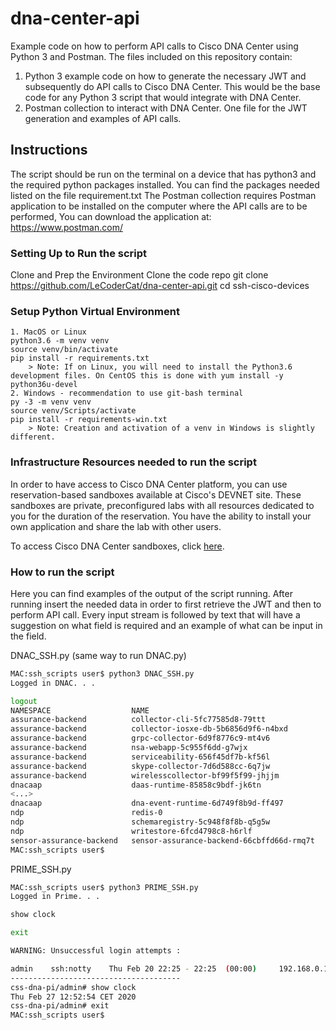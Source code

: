 # dna-center-api
Example code on how to perform API calls to Cisco DNA Center using Python 3 and Postman.
The files included on this repository contain:
1. Python 3 example code on how to generate the necessary JWT and subsequently do API calls to Cisco DNA Center. This would be the base code for any Python 3 script that would integrate with DNA Center.
2. Postman collection to interact with DNA Center. One file for the JWT generation and examples of API calls.

## Instructions
The script should be run on the terminal on a device that has python3 and the required python packages installed.
You can find the packages needed listed on the file requirement.txt
The Postman collection requires Postman application to be installed on the computer where the API calls are to be performed, You can download the application at: https://www.postman.com/

### Setting Up to Run the script
Clone and Prep the Environment
    Clone the code repo
    git clone https://github.com/LeCoderCat/dna-center-api.git
    cd ssh-cisco-devices
   
### Setup Python Virtual Environment
    1. MacOS or Linux
    python3.6 -m venv venv
    source venv/bin/activate
    pip install -r requirements.txt
        > Note: If on Linux, you will need to install the Python3.6 development files. On CentOS this is done with yum install -y python36u-devel
    2. Windows - recommendation to use git-bash terminal
    py -3 -m venv venv
    source venv/Scripts/activate
    pip install -r requirements-win.txt
        > Note: Creation and activation of a venv in Windows is slightly different.
    
### Infrastructure Resources needed to run the script
    
In order to have access to Cisco DNA Center platform, you can use reservation-based sandboxes available at Cisco's DEVNET site. These sandboxes are private, preconfigured labs with all resources dedicated to you for the duration of the reservation. You have the ability to install your own application and share the lab with other users.

To access Cisco DNA Center sandboxes, click [here](https://developer.cisco.com/docs/dna-center/#!sandboxes/cisco-dna-center-sandboxes).

### How to run the script

Here you can find examples of the output of the script running. After running insert the needed data in order to first retrieve the JWT and then to perform API call. Every input stream is followed by text that will have a suggestion on what field is required and an example of what can be input in the field. 

DNAC_SSH.py (same way to run DNAC.py)
```bash
MAC:ssh_scripts user$ python3 DNAC_SSH.py 
Logged in DNAC. . .

logout 
NAMESPACE                  NAME                                                     READY     STATUS      RESTARTS   AGE       IP              NODE            NOMINATED NODE
assurance-backend          collector-cli-5fc77585d8-79ttt                           1/1       Running     1          40d       172.31.5.6      192.168.21.18   <none>
assurance-backend          collector-iosxe-db-5b6856d9f6-n4bxd                      1/1       Running     1          40d       172.31.5.28     192.168.21.18   <none>
assurance-backend          grpc-collector-6d9f8776c9-mt4v6                          1/1       Running     1          40d       192.168.21.18   192.168.21.18   <none>
assurance-backend          nsa-webapp-5c955f6dd-g7wjx                               1/1       Running     1          40d       172.31.4.244    192.168.21.18   <none>
assurance-backend          serviceability-656f45df7b-kf56l                          1/1       Running     1          40d       172.31.5.45     192.168.21.18   <none>
assurance-backend          skype-collector-7d6d588cc-6q7jw                          1/1       Running     1          40d       172.31.4.207    192.168.21.18   <none>
assurance-backend          wirelesscollector-bf99f5f99-jhjjm                        1/1       Running     1          40d       172.31.4.247    192.168.21.18   <none>
dnacaap                    daas-runtime-85858c9bdf-jk6tn                            1/1       Running     1          40d       172.31.4.240    192.168.21.18   <none>
<...>
dnacaap                    dna-event-runtime-6d749f8b9d-ff497                       1/1       Running     1          40d       172.31.4.194    192.168.21.18   <none>
ndp                        redis-0                                                  2/2       Running     3          40d       172.31.4.249    192.168.21.18   <none>
ndp                        schemaregistry-5c948f8f8b-q5g5w                          1/1       Running     1          40d       172.31.4.250    192.168.21.18   <none>
ndp                        writestore-6fcd4798c8-h6rlf                              1/1       Running     4          40d       172.31.4.205    192.168.21.18   <none>
sensor-assurance-backend   sensor-assurance-backend-66cbffd66d-rmq7t                1/1       Running     1          40d       172.31.4.195    192.168.21.18   <none>
MAC:ssh_scripts user$ 
```

PRIME_SSH.py
```bash
MAC:ssh_scripts user$ python3 PRIME_SSH.py 
Logged in Prime. . .

show clock

exit

WARNING: Unsuccessful login attempts :

admin    ssh:notty    Thu Feb 20 22:25 - 22:25  (00:00)     192.168.0.1
--------------------------------------
css-dna-pi/admin# show clock
Thu Feb 27 12:52:54 CET 2020
css-dna-pi/admin# exit
MAC:ssh_scripts user$
```
